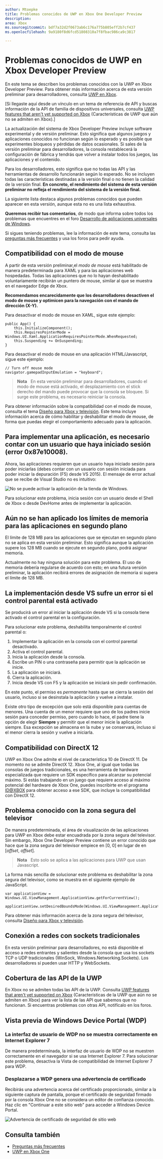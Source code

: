 ```yaml
---
author: Mtoepke
title: Problemas conocidos de UWP en Xbox One Developer Preview
description: 
area: Xbox
ms.sourcegitcommit: bdf7a32d2f0673ab6c176a775b805eff2b7cf437
ms.openlocfilehash: 9a9180f8d6fcd51808310a7f8fbac986ca9c3817

---
```


# Problemas conocidos de UWP en Xbox Developer Preview

En este tema se describen los problemas conocidos con la UWP en Xbox Developer Preview. Para obtener más información acerca de esta versión preliminar para desarrolladores, consulta [UWP en Xbox](index.md). 

\[Si llegaste aquí desde un vínculo en un tema de referencia de API y buscas información de la API de familia de dispositivos universales, consulta [UWP features that aren't yet supported on Xbox](http://go.microsoft.com/fwlink/?LinkID=760755) (Características de UWP que aún no se admiten en Xbox).\]

La actualización del sistema de Xbox Developer Preview incluye software experimental y de versión preliminar. Esto significa que algunos juegos y aplicaciones conocidos no funcionan según lo esperado y es posible que experimentes bloqueos y pérdidas de datos ocasionales. Si sales de la versión preliminar para desarrolladores, la consola restablecerá la configuración de fábrica y tendrás que volver a instalar todos los juegos, las aplicaciones y el contenido.

Para los desarrolladores, esto significa que no todas las API y las herramientas de desarrollo funcionarán según lo esperado. No se incluyen todas las características destinadas a la versión final o no tienen la calidad de la versión final. 
**En concreto, el rendimiento del sistema de esta versión preliminar no refleja el rendimiento del sistema de la versión final.**

La siguiente lista destaca algunos problemas conocidos que pueden aparecer en esta versión, aunque esta no es una lista exhaustiva. 

**Queremos recibir tus comentarios**, de modo que informa sobre todos los problemas que encuentres en el foro [Desarrollo de aplicaciones universales de Windows](https://social.msdn.microsoft.com/Forums/windowsapps/en-US/home?forum=wpdevelop). 

Si sigues teniendo problemas, lee la información de este tema, consulta las [preguntas más frecuentes](frequently-asked-questions.md) y usa los foros para pedir ayuda.


<!--## Developing games-->

## Compatibilidad con el modo de mouse

A partir de esta versión preliminar,el _modo de mouse_ está habilitado de manera predeterminada para XAML y para las aplicaciones web hospedadas. Todas las aplicaciones que no lo hayan deshabilitado voluntariamente recibirán un puntero de mouse, similar al que se muestra en el navegador Edge de Xbox.

**Recomendamos encarecidamente que los desarrolladores desactiven el modo de mouse y optimicen para la navegación con el mando de dirección (X-Y).**

Para desactivar el modo de mouse en XAML, sigue este ejemplo:

```code
public App() {
    this.InitializeComponent();
    this.RequiresPointerMode = Windows.UI.Xaml.ApplicationRequiresPointerMode.WhenRequested;
    this.Suspending += OnSuspending;
}
```

Para desactivar el modo de mouse en una aplicación HTML/Javascript, sigue este ejemplo:

```code
// Turn off mouse mode
navigator.gamepadInputEmulation = "keyboard";
```

> **Nota**
            &nbsp;&nbsp;En esta versión preliminar para desarrolladores, cuando el modo de mouse está activado, el desplazamiento con el stick derecho del mando puede provocar que la consola se bloquee. Si surge este problema, es necesario reiniciar la consola.

Para obtener información sobre la compatibilidad con el modo de mouse, consulta el tema [Diseño para Xbox y televisión](https://msdn.microsoft.com/en-us/windows/uwp/input-and-devices/designing-for-tv?f=255&MSPPError=-2147217396#mouse-mode). Este tema incluye información acerca de cómo habilitar y deshabilitar el modo de mouse, de forma que puedas elegir el comportamiento adecuado para la aplicación.

## Para implementar una aplicación, es necesario contar con un usuario que haya iniciado sesión (error 0x87e10008).

Ahora, las aplicaciones requieren que un usuario haya iniciado sesión para poder iniciarlas (debes contar con un usuario con sesión iniciada para poder iniciar la depuración (F5) desde VS 2015). El mensaje de error actual que se recibe de Visual Studio no es intuitivo:
 
![No se puede activar la aplicación de la tienda de Windows.](images/windows-store-app-activation-error.jpg)
 
Para solucionar este problema, inicia sesión con un usuario desde el Shell de Xbox o desde DevHome antes de implementar la aplicación.
 
## Aún no se han aplicado los límites de memoria para las aplicaciones en segundo plano
 
El límite de 128 MB para las aplicaciones que se ejecutan en segundo plano no se aplica en esta versión preliminar. Esto significa aunque la aplicación supere los 128 MB cuando se ejecute en segundo plano, podrá asignar memoria.
 
Actualmente no hay ninguna solución para este problema. El uso de memoria debería regularse de acuerdo con esto; en una futura versión preliminar, la aplicación recibirá errores de asignación de memoria si supera el límite de 128 MB.
 
## La implementación desde VS sufre un error si el control parental está activado

Se producirá un error al iniciar la aplicación desde VS si la consola tiene activado el control parental en la configuración.

Para solucionar este problema, deshabilita temporalmente el control parental o:
1. Implementar la aplicación en la consola con el control parental desactivado.
2. Activa el control parental.
3. Inicia la aplicación desde la consola.
4. Escribe un PIN o una contraseña para permitir que la aplicación se inicie.
5. La aplicación se iniciará.
6. Cierra la aplicación.
7. Inicia desde VS con F5 y la aplicación se iniciará sin pedir confirmación.

En este punto, el permiso es _permanente_ hasta que se cierra la sesión del usuario, incluso si se desinstala la aplicación y vuelve a instalar.
 
Existe otro tipo de excepción que solo está disponible para cuentas de menores. Una cuenta de un menor requiere que uno de los padres inicie sesión para conceder permiso, pero cuando lo hace, el padre tiene la opción de elegir **Siempre** y permitir que el menor inicie la aplicación siempre. Esa excepción se almacena en la nube y se conservará, incluso si el menor cierra la sesión y vuelve a iniciarla.   

<!--### x86 vs. x64

By the time we release later this year, we will have great support for both x86 and x64, and we do support x86 in this preview. 
However, x64 has had much more testing to date (the Xbox shell and all of the apps running on the console today are x64), and so we recommend using x64 for your projects. 
This is particularly true for games.

If you decide to use x86, please report any issues you see on the forum.

Also see [Switching build flavors can cause deployment failures](known-issues.md#switching-build-flavors-can-cause-deployment-failures) later on this page.-->

<!--### Game engines

We have tested some popular game engines, but not all of them, and our test coverage for this preview has not been comprehensive. 
Your mileage may vary. 

The following game engines have been confirmed to work:
* [Construct 2](https://www.scirra.com/)

There are likely others that are working too. We would love to get your feedback on what you find. 
Please use the forum to report any issues you see.-->

## Compatibilidad con DirectX 12

UWP en Xbox One admite el nivel de característica 10 de DirectX 11. De momento no se admite DirectX 12. Xbox One, al igual que todas las consolas de juegos tradicionales, es una herramienta de hardware especializada que requiere un SDK específico para alcanzar su potencial máximo. Si estás trabajando en un juego que requiere acceso al máximo potencial del hardware de Xbox One, puedes inscribirte en el programa [ID@XBOX](http://www.xbox.com/en-us/Developers/id) para obtener acceso a ese SDK, que incluye la compatibilidad con DirectX 12.

<!-- ### Xbox One Developer Preview disables game streaming to Windows 10

Activating the Xbox One Developer Preview on your console will prevent you from streaming games from your Xbox One to the Xbox app on Windows 10, even if your console is set to retail mode. 
To restore the game streaming feature, you must leave the developer preview. -->

## Problema conocido con la zona segura del televisor

De manera predeterminada, el área de visualización de las aplicaciones para UWP en Xbox debe estar encuadrada por la zona segura del televisor. Sin embargo, Xbox One Developer Preview contiene un error conocido que hace que la zona segura del televisor empiece en [0, 0] en lugar de en [_offset_, _offset_].

> **Nota**
            &nbsp;&nbsp;Esto solo se aplica a las aplicaciones para UWP que usan Javascript.

La forma más sencilla de solucionar este problema es deshabilitar la zona segura del televisor, como se muestra en el siguiente ejemplo de JavaScript.

    var applicationView = Windows.UI.ViewManagement.ApplicationView.getForCurrentView();

    applicationView.setDesiredBoundsMode(Windows.UI.ViewManagement.ApplicationViewBoundsMode.useCoreWindow);

Para obtener más información acerca de la zona segura del televisor, consulta [Diseño para Xbox y televisión](https://msdn.microsoft.com/windows/uwp/input-and-devices/designing-for-tv).

<!--## System resources for UWP apps and games on Xbox One

UWP apps and games running on Xbox One share resources with the system and other apps, and so the system governs the resources that are available to any one game or app. 
If you are running into memory or performance issues, this may be why. 
For more details, see [System resources for UWP apps and games on Xbox One](system-resource-allocation.md).-->


## Conexión a redes con sockets tradicionales

En esta versión preliminar para desarrolladores, no está disponible el acceso a redes entrantes y salientes desde la consola que usa los sockets TCP o UDP tradicionales (WinSock, Windows.Networking.Sockets). Los desarrolladores sí pueden usar HTTP y WebSockets. 


## Cobertura de las API de la UWP

En Xbox no se admiten todas las API de la UWP. Consulta [UWP features that aren't yet supported on Xbox](http://go.microsoft.com/fwlink/p/?LinkId=760755) (Características de la UWP que aún no se admiten en Xbox) para ver la lista de las API que sabemos que no funcionan. Si encuentras problemas con otras API, notifícalo en los foros. 

<!--## XAML controls do not look like or behave like the controls in the Xbox One shell

In this developer preview, the XAML controls are not in their final form. In particular:
* Gamepad X-Y navigation does not work reliably for all controls.
* Controls do not look like controls in the Xbox shell. This includes the control focus rectangle.
* Navigating between controls does not automatically make “navigation sounds.”

These issues will be addressed in a future developer preview.-->

<!--## Visual Studio and deployment issues

### Switching build flavors can cause deployment failures

Switching between Debug and Release builds, or between x86 and x64, or between Managed and .Net Native builds, can cause deployment failures. 

The simplest way to avoid these issues for this preview is to stick to Debug and one architecture. 

If you do hit this issue, uninstalling your app in the Collections app on your Xbox One will typically resolve it.

> ****&nbsp;&nbsp;Uninstalling your app from Windows Device Portal (WDP) will not resolve the issue.

If your issues persist, uninstall your app or game in the Collections app, leave Developer Mode, restart to Retail Mode and then switch back to Developer Mode.
You may also need to restart Visual Studio and clean your solution.

For more information, see the “Fixing deployment failures” section in [Frequently asked questions](frequently-asked-questions.md).

### Uninstalling an app while you are debugging it in Visual Studio will cause it to fail silently

Attempting to uninstall an app that is running under the debugger via the WDP “Installed Apps” tool will cause it to silently fail. 
The workaround is to stop debugging the app in Visual Studio before attempting to remove it via WDP.

### Visual Studio/Xbox PIN pairing failures

It is possible to get into a state where the PIN pairing between Visual Studio and your Xbox One gets out of sync. 
If PIN pairing fails, use the “Remove all pairings” button in Dev Home, restart Xbox One, restart your development PC, and then try again.--> 


## Vista previa de Windows Device Portal (WDP)

<!--### Starting WDP from Dev Home crashes Dev Home

When you start WDP in Dev Home, it will cause Dev Home to crash after you have entered your user name and password and selected **Save**. 
The credentials are saved but WDP is not started. 
You can start WDP by restarting Xbox One.--> 

<!--### Disabling WDP in Dev Home does not work

If you disable WDP in Dev Home, it will be turned off. 
However, when you restart your Xbox One, WDP will be started again. 
You can work around this issue by using **Reset and keep my games & apps** to delete any stored state on your Xbox One. 
Go to Settings > System > Console info & updates > Reset console, and then select the **Reset and keep my games & apps** button.

> **Caution**&nbsp;&nbsp;Doing this will delete all saved settings on your Xbox One including wireless settings, user accounts and any game progress that has not been saved to cloud storage.

> **Caution**&nbsp;&nbsp;DO NOT select the **Reset and remove everything** button.
This will delete all of your games, apps, settings and content, deactivate Developer Mode, and remove you console from the Developer Preview group.

### The columns in the “Running Apps” table do not update predictably. 

Sometimes this is resolved by sorting a column on the table.-->

### La interfaz de usuario de WDP no se muestra correctamente en Internet Explorer 7 

De manera predeterminada, la interfaz de usuario de WDP no se muestren correctamente en el navegador si se usa Internet Explorer 7. Para solucionar este problema, desactiva la Vista de compatibilidad de Internet Explorer 7 para WDP.

### Desplazarse a WDP genera una advertencia de certificado

Recibirás una advertencia acerca del certificado proporcionado, similar a la siguiente captura de pantalla, porque el certificado de seguridad firmado por la consola Xbox One no se considera un editor de confianza conocido. Haz clic en "Continuar a este sitio web" para acceder a Windows Device Portal.

![Advertencia de certificado de seguridad de sitio web](images/security_cert_warning.jpg)

<!--## Dev Home

Occasionally, selecting the “Manage Windows Device Portal” option in Dev Home will cause Dev Home to silently exit to the Home screen. 
This is caused by a failure in the WDP infrastructure on the console and can be resolved by restarting the console.-->

## Consulta también
- [Preguntas más frecuentes](frequently-asked-questions.md)
- [UWP en Xbox One](index.md)



<!--HONumber=Jun16_HO4-->


